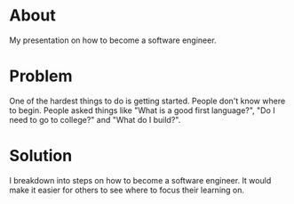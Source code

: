 # About
My presentation on how to become a software engineer. 

# Problem
One of the hardest things to do is getting started. People don't know where to begin. People asked things like "What is a good first language?", "Do I need to go to college?" and "What do I build?".

# Solution
I breakdown into steps on how to become a software engineer. It would make it easier for others to see where to focus their learning on.
